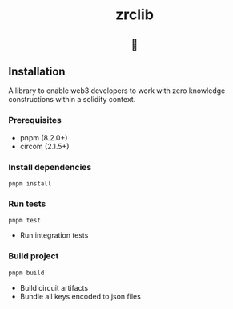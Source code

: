 <p align="center"><h1 align="center">zrclib</h1></p>

<h2 align="center">🔮</h2>

## Installation

A library to enable web3 developers to work with zero knowledge constructions within a solidity context.

### Prerequisites

- pnpm (8.2.0+)
- circom (2.1.5+)

### Install dependencies

```
pnpm install
```

### Run tests

```
pnpm test
```

- Run integration tests

### Build project

```
pnpm build
```

- Build circuit artifacts
- Bundle all keys encoded to json files
